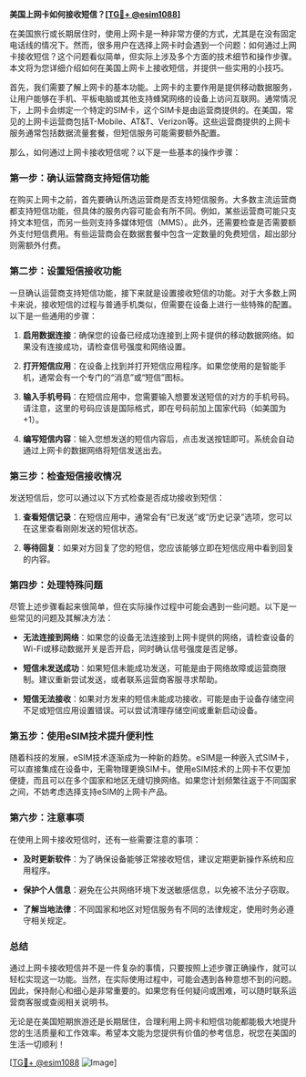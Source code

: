 **美国上网卡如何接收短信？[[TG💪+ @esim1088](https://t.me/s/esim1088)]**

在美国旅行或长期居住时，使用上网卡是一种非常方便的方式，尤其是在没有固定电话线的情况下。然而，很多用户在选择上网卡时会遇到一个问题：如何通过上网卡接收短信？这个问题看似简单，但实际上涉及多个方面的技术细节和操作步骤。本文将为您详细介绍如何在美国上网卡上接收短信，并提供一些实用的小技巧。

首先，我们需要了解上网卡的基本功能。上网卡的主要作用是提供移动数据服务，让用户能够在手机、平板电脑或其他支持蜂窝网络的设备上访问互联网。通常情况下，上网卡会绑定一个特定的SIM卡，这个SIM卡是由运营商提供的。在美国，常见的上网卡运营商包括T-Mobile、AT&T、Verizon等。这些运营商提供的上网卡服务通常包括数据流量套餐，但短信服务可能需要额外配置。

那么，如何通过上网卡接收短信呢？以下是一些基本的操作步骤：

### **第一步：确认运营商支持短信功能**
在购买上网卡之前，首先要确认所选运营商是否支持短信服务。大多数主流运营商都支持短信功能，但具体的服务内容可能会有所不同。例如，某些运营商可能只支持文本短信，而另一些则支持多媒体短信（MMS）。此外，还需要检查是否需要额外支付短信费用。有些运营商会在数据套餐中包含一定数量的免费短信，超出部分则需额外付费。

### **第二步：设置短信接收功能**
一旦确认运营商支持短信功能，接下来就是设置接收短信的功能。对于大多数上网卡来说，接收短信的过程与普通手机类似，但需要在设备上进行一些特殊的配置。以下是一些通用的步骤：

1. **启用数据连接**：确保您的设备已经成功连接到上网卡提供的移动数据网络。如果没有连接成功，请检查信号强度和网络设置。
   
2. **打开短信应用**：在设备上找到并打开短信应用程序。如果您使用的是智能手机，通常会有一个专门的“消息”或“短信”图标。

3. **输入手机号码**：在短信应用中，您需要输入想要发送短信的对方的手机号码。请注意，这里的号码应该是国际格式，即在号码前加上国家代码（如美国为+1）。

4. **编写短信内容**：输入您想发送的短信内容后，点击发送按钮即可。系统会自动通过上网卡的数据网络将短信发送出去。

### **第三步：检查短信接收情况**
发送短信后，您可以通过以下方式检查是否成功接收到短信：

1. **查看短信记录**：在短信应用中，通常会有“已发送”或“历史记录”选项，您可以在这里查看刚刚发送的短信状态。

2. **等待回复**：如果对方回复了您的短信，您应该能够立即在短信应用中看到回复的内容。

### **第四步：处理特殊问题**
尽管上述步骤看起来很简单，但在实际操作过程中可能会遇到一些问题。以下是一些常见的问题及其解决方法：

- **无法连接到网络**：如果您的设备无法连接到上网卡提供的网络，请检查设备的Wi-Fi或移动数据开关是否开启，同时确认信号强度是否足够。

- **短信未发送成功**：如果短信未能成功发送，可能是由于网络故障或运营商限制。建议重新尝试发送，或者联系运营商客服寻求帮助。

- **短信无法接收**：如果对方发来的短信未能成功接收，可能是由于设备存储空间不足或短信应用设置错误。可以尝试清理存储空间或重新启动设备。

### **第五步：使用eSIM技术提升便利性**
随着科技的发展，eSIM技术逐渐成为一种新的趋势。eSIM是一种嵌入式SIM卡，可以直接集成在设备中，无需物理更换SIM卡。使用eSIM技术的上网卡不仅更加便捷，而且可以在多个国家和地区无缝切换网络。如果您计划频繁往返于不同国家之间，不妨考虑选择支持eSIM的上网卡产品。

### **第六步：注意事项**
在使用上网卡接收短信时，还有一些需要注意的事项：

- **及时更新软件**：为了确保设备能够正常接收短信，建议定期更新操作系统和应用程序。

- **保护个人信息**：避免在公共网络环境下发送敏感信息，以免被不法分子窃取。

- **了解当地法律**：不同国家和地区对短信服务有不同的法律规定，使用时务必遵守相关规定。

### **总结**
通过上网卡接收短信并不是一件复杂的事情，只要按照上述步骤正确操作，就可以轻松实现这一功能。当然，在实际使用过程中，可能会遇到各种意想不到的问题。因此，保持耐心和细心是非常重要的。如果您有任何疑问或困难，可以随时联系运营商客服或查阅相关说明书。

无论是在美国短期旅游还是长期居住，合理利用上网卡和短信功能都能极大地提升您的生活质量和工作效率。希望本文能为您提供有价值的参考信息，祝您在美国的生活一切顺利！

[[TG💪+ @esim1088](https://t.me/s/esim1088) ![Image](https://i.postimg.cc/4NQfJmqS/Snipaste-2025-05-13-00-14-12.png)]